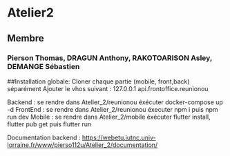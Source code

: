 # Atelier2
## Membre
### Pierson Thomas, DRAGUN Anthony, RAKOTOARISON Asley, DEMANGE Sébastien



##Installation globale:
Cloner chaque partie (mobile, front,back) séparément
Ajouter le vhos suivant  :
127.0.0.1    api.frontoffice.reunionou

Backend : se rendre dans Atelier_2/reunionou éxécuter docker-compose up -d
FrontEnd : se rendre dans Atelier_2/reunionou éxecuter npm i puis npm run dev
Mobile : se rendre dans Atelier_2/mobile éxécuter flutter install, flutter pub get puis flutter run

Documentation backend : https://webetu.iutnc.univ-lorraine.fr/www/pierso112u/Atelier_2/documentation/
